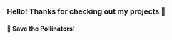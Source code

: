 ### Hello! Thanks for checking out my projects 👋


#### 🐝 Save the Pollinators!
<!--
**AndreyRisukhin/AndreyRisukhin** is a ✨ _special_ ✨ repository because its `README.md` (this file) appears on your GitHub profile.

This repository is under construction!

Here are some ideas to get you started:

- 🔭 I’m currently working on DeepTracer for the Data Analysis and Intelligent Systems (DAIS) group at UW. I write eclectic Java programs in my free time.
- 🔭 I’m currently working on the DeepTracer project for the Data Analysis and Intelligent Systems (DAIS) group at UW. I like writing eclectic programs in Java in my free time. 
- 🌱 I’m currently learning ...
- 👯 I’m looking to collaborate on ...
- 🤔 I’m looking for help with ...
- 💬 Ask me about ...
- 📫 How to reach me: ...
- 😄 Pronouns: He/His
- ⚡ Fun fact: ...
-->
